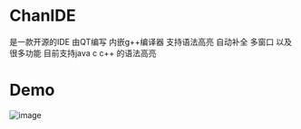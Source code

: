# ChanIDE
 是一款开源的IDE 由QT编写 内嵌g++编译器
 支持语法高亮 自动补全 多窗口 以及很多功能
 目前支持java c c++ 的语法高亮

# Demo
![image](https://github.com/ChanJLee/ChanIDE.git/raw/master/chanEditor/demo.png)